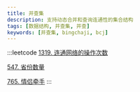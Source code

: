 ```yaml
---
title: 并查集
description: 支持动态合并和查询连通性的集合结构
tags: [数据结构, 并查集, 并查]
keywords: [并查集, bingchaji, bcj]
---
```


:::leetcode
[1319. 连通网络的操作次数](https://leetcode.cn/problems/number-of-operations-to-make-network-connected/)

[547. 省份数量](https://leetcode.cn/problems/number-of-provinces/)

[765. 情侣牵手](https://leetcode.cn/problems/couples-holding-hands/description/)
:::